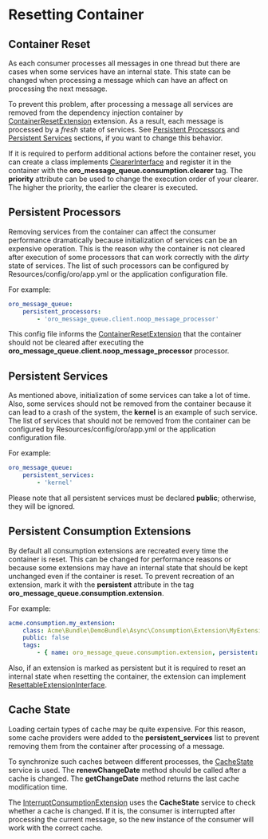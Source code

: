 <a id="dev-cookbook-system-mq-reset-contaiter"></a>

# Resetting Container

## Container Reset

As each consumer processes all messages in one thread but there are cases when some services have an internal state. This state can be changed when processing a message which can have an affect on processing the next message.

To prevent this problem, after processing a message all services are removed from the dependency injection
container by <a href="https://github.com/oroinc/platform/blob/5.1/src/Oro/Bundle/MessageQueueBundle/Consumption/Extension/ContainerResetExtension.php" target="_blank">ContainerResetExtension</a> extension. As a result, each message is processed by a *fresh* state of services. See [Persistent Processors]() and [Persistent Services]() sections, if you want to change this behavior.

If it is required to perform additional actions before the container reset, you can create a class implements
<a href="https://github.com/oroinc/platform/blob/5.1/src/Oro/Bundle/MessageQueueBundle/Consumption/Extension/ClearerInterface.php" target="_blank">ClearerInterface</a> and register it in the container with the **oro_message_queue.consumption.clearer** tag. The **priority** attribute can be used to change the execution order of your clearer. The higher the priority, the earlier the clearer is executed.

## Persistent Processors

Removing services from the container can affect the consumer performance dramatically because initialization
of services can be an expensive operation. This is the reason why the container is not cleared after execution of
some processors that can work correctly with the *dirty* state of services. The list of such processors can
be configured by Resources/config/oro/app.yml or the application configuration file.

For example:

```yaml
oro_message_queue:
    persistent_processors:
        - 'oro_message_queue.client.noop_message_processor'
```

This config file informs the <a href="https://github.com/oroinc/platform/blob/5.1/src/Oro/Bundle/MessageQueueBundle/Consumption/Extension/ContainerResetExtension.php" target="_blank">ContainerResetExtension</a> that the container should not be cleared after executing the
**oro_message_queue.client.noop_message_processor** processor.

## Persistent Services

As mentioned above, initialization of some services can take a lot of time. Also, some services should not be removed
from the container because it can lead to a crash of the system, the **kernel** is an example of such service.
The list of services that should not be removed from the container can be configured by Resources/config/oro/app.yml
or the application configuration file.

For example:

```yaml
oro_message_queue:
    persistent_services:
        - 'kernel'
```

Please note that all persistent services must be declared **public**; otherwise, they will be ignored.

## Persistent Consumption Extensions

By default all consumption extensions are recreated every time the container is reset. This can be
changed for performance reasons or because some extensions may have an internal state that should be
kept unchanged even if the container is reset. To prevent recreation of an extension, mark it with the
**persistent** attribute in the tag **oro_message_queue.consumption.extension**.

For example:

```yaml
acme.consumption.my_extension:
    class: Acme\Bundle\DemoBundle\Async\Consumption\Extension\MyExtension
    public: false
    tags:
        - { name: oro_message_queue.consumption.extension, persistent: true }
```

Also, if an extension is marked as persistent but it is required to reset an internal state when resetting
the container, the extension can implement <a href="https://github.com/oroinc/platform/blob/5.1/src/Oro/Bundle/MessageQueueBundle/Consumption/Extension/ResettableExtensionInterface.php" target="_blank">ResettableExtensionInterface</a>.

## Cache State

Loading certain types of cache may be quite expensive. For this reason, some cache providers
were added to the **persistent_services** list to prevent removing them from the container after processing of a message.

To synchronize such caches between different processes, the <a href="https://github.com/oroinc/platform/blob/5.1/src/Oro/Bundle/MessageQueueBundle/Consumption/CacheState.php" target="_blank">CacheState</a> service is used.
The **renewChangeDate** method should be called after a cache is changed. The **getChangeDate** method
returns the last cache modification time.

The <a href="https://github.com/oroinc/platform/blob/5.1/src/Oro/Bundle/MessageQueueBundle/Consumption/Extension/InterruptConsumptionExtension.php" target="_blank">InterruptConsumptionExtension</a> uses the **CacheState** service to check whether a cache is changed.
If it is, the consumer is interrupted after processing the current message, so the new instance of the consumer will work with the correct cache.

<!-- Frontend -->
